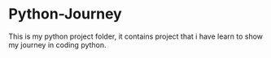 # Python-Journey
This is my python project folder, it contains project that i have learn to show my journey in coding python. 
